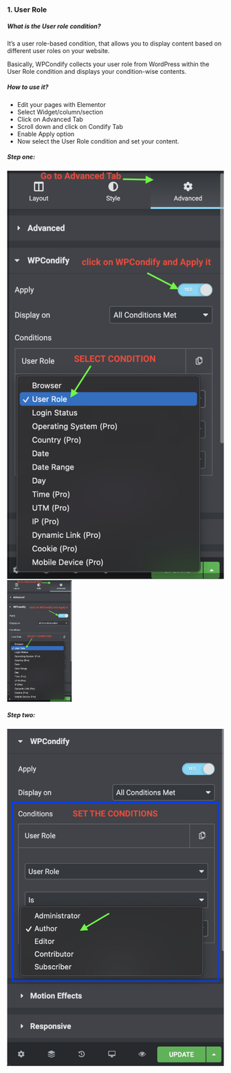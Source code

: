 ### 1. User Role
##### What is the User role condition?

It’s a user role-based condition, that allows you to display content based on different user roles on your website.

Basically, WPCondify collects your user role from WordPress within the User Role condition and displays your condition-wise contents.

##### How to use it?

* Edit your pages with Elementor
* Select Widget/column/section
* Click on Advanced Tab
* Scroll down and click on Condify Tab
* Enable Apply option
* Now select the User Role condition and set your content.

##### Step one:
![wpcondify how to apply](/for_elementor/images/userrolesc1.png)<img src="/for_elementor/images/userrolesc1.png" alt="userole" width="150"/>

##### Step two:
![wpcondify how to apply](/for_elementor/images/userroless2.png)